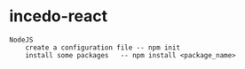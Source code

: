 # incedo-react

    NodeJS 
        create a configuration file -- npm init
        install some packages   -- npm install <package_name>
